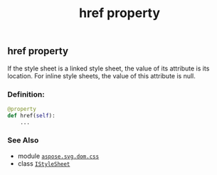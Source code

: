 ﻿---
title: href property
second_title: Aspose.SVG for Python via .NET API References
description: 
type: docs
weight: 40
url: /python-net/aspose.svg.dom.css/istylesheet/href/
is_root: false
---

## href property


If the style sheet is a linked style sheet, the value of its attribute is its location. For inline style sheets, the value of this attribute is null.
### Definition:
```python
@property
def href(self):
    ...
```

### See Also
* module [`aspose.svg.dom.css`](../../)
* class [`IStyleSheet`](/svg/python-net/aspose.svg.dom.css/istylesheet)
